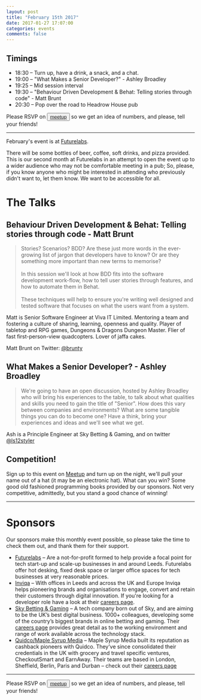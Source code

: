 ```yaml
---
layout: post
title: "February 15th 2017"
date: 2017-01-27 17:07:00
categories: events
comments: false
---
```


## Timings
* 18:30 – Turn up, have a drink, a snack, and a chat.
* 19:00 – "What Makes a Senior Developer?" - Ashley Broadley
* 19:25 – Mid session interval
* 19:30 – "Behaviour Driven Development & Behat: Telling stories through code" - Matt Brunt
* 20:30 – Pop over the road to Headrow House pub

Please RSVP on <button>[meetup](https://www.meetup.com/leedsphp/events/237362520/)</button> so we get an idea of numbers, and please, tell your friends!

<hr/>

February's event is at [Futurelabs](http://futurelabs.org.uk/).

There will be some bottles of beer, coffee, soft drinks, and pizza provided. This is our second month at Futurelabs in an attempt to open the event up to a wider audience who may not be comfortable meeting in a pub; So, please, if you know anyone who might be interested in attending who previously didn't want to, let them know. We want to be accessible for all.

# The Talks

## Behaviour Driven Development & Behat: Telling stories through code - Matt Brunt

> Stories? Scenarios? BDD? Are these just more words in the ever-growing list of jargon that developers have to know? Or are they something more important than new terms to memorise?<br/><br/>In this session we'll look at how BDD fits into the software development work-flow, how to tell user stories through features, and how to automate them in Behat.<br/><br/>These techniques will help to ensure you're writing well designed and tested software that focuses on what the users want from a system.

Matt is Senior Software Engineer at Viva IT Limited. Mentoring a team and fostering a culture of sharing, learning, openness and quality. Player of tabletop and RPG games, Dungeons & Dragons Dungeon Master. Flier of fast first-person-view quadcopters. Lover of jaffa cakes.

Matt Brunt on Twitter: [@brunty](https://twitter.com/brunty)

## What Makes a Senior Developer? - Ashley Broadley

> We're going to have an open discussion, hosted by Ashley Broadley who will bring his experiences to the table, to talk about what qualities and skills you need to gain the title of "Senior". How does this vary between companies and environments? What are some tangible things you can do to become one? Have a think, bring your experiences and ideas and we'll see what we get.

Ash is a Principle Engineer at Sky Betting & Gaming, and on twitter [@ls12styler](https://twitter.com/ls12styler)

## Competition!

Sign up to this event on [Meetup](https://www.meetup.com/leedsphp/events/237362520/) and turn up on the night, we'll pull your name out of a hat (it may be an electronic hat). What can you win? Some good old fashioned programming books provided by our sponsors. Not very competitive, admittedly, but you stand a good chance of winning!

<hr/>

# Sponsors

Our sponsors make this monthly event possible, so please take the time to check them out, and thank them for their support.

* [Futurelabs](http://futurelabs.org.uk/) – Are a not-for-profit formed to help provide a focal
point for tech start-up and scale-up businesses in and around Leeds. Futurelabs offer hot desking, fixed desk space or larger office spaces for tech businesses at very reasonable prices.
* [Inviqa](http://inviqa.com/) – With offices in Leeds and across the UK and Europe Inviqa helps pioneering brands and organisations to engage, convert and retain their customers through digital innovation. If you're looking for a developer role have a look at their [careers page](https://inviqa.com/company/careers).
* [Sky Betting & Gaming](http://skybetcareers.com/about-us) – A tech company born out of Sky, and are aiming to be the UK’s best digital business. 1000+ colleagues, developing some of the country’s biggest brands in online betting and gaming. Their [careers page](http://skybetcareers.com/) provides great detail as to the working environment and range of work available across the technology stack.
* [Quidco/Maple Syrup Media](https://www.maplesyrupmedia.com/our-story/) – Maple Syrup Media built its reputation as cashback pioneers with Quidco. They’ve since consolidated their credentials in the UK with grocery and travel specific ventures, CheckoutSmart and EarnAway. Their teams are based in London, Sheffield, Berlin, Paris and Durban – check out their [careers page](https://www.maplesyrupmedia.com/careers/)

<hr/>

Please RSVP on <button>[meetup](https://www.meetup.com/leedsphp/events/237362520/)</button> so we get an idea of numbers, and please, tell your friends!
